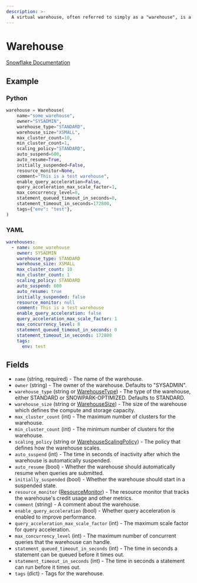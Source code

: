 ```yaml
---
description: >-
  A virtual warehouse, often referred to simply as a "warehouse", is a cluster of compute resources in Snowflake. It provides the necessary CPU, memory, and temporary storage to execute SQL SELECT statements, perform DML operations such as INSERT, UPDATE, DELETE, and manage data loading and unloading.
---
```


# Warehouse

[Snowflake Documentation](https://docs.snowflake.com/en/sql-reference/sql/create-warehouse.html)

## Example

### Python

```python
warehouse = Warehouse(
    name="some_warehouse",
    owner="SYSADMIN",
    warehouse_type="STANDARD",
    warehouse_size="XSMALL",
    max_cluster_count=10,
    min_cluster_count=1,
    scaling_policy="STANDARD",
    auto_suspend=600,
    auto_resume=True,
    initially_suspended=False,
    resource_monitor=None,
    comment="This is a test warehouse",
    enable_query_acceleration=False,
    query_acceleration_max_scale_factor=1,
    max_concurrency_level=8,
    statement_queued_timeout_in_seconds=0,
    statement_timeout_in_seconds=172800,
    tags={"env": "test"},
)
```

### YAML

```yaml
warehouses:
  - name: some_warehouse
    owner: SYSADMIN
    warehouse_type: STANDARD
    warehouse_size: XSMALL
    max_cluster_count: 10
    min_cluster_count: 1
    scaling_policy: STANDARD
    auto_suspend: 600
    auto_resume: true
    initially_suspended: false
    resource_monitor: null
    comment: This is a test warehouse
    enable_query_acceleration: false
    query_acceleration_max_scale_factor: 1
    max_concurrency_level: 8
    statement_queued_timeout_in_seconds: 0
    statement_timeout_in_seconds: 172800
    tags:
      env: test
```

## Fields

* `name` (string, required) - The name of the warehouse.
* `owner` (string) - The owner of the warehouse. Defaults to "SYSADMIN".
* `warehouse_type` (string or [WarehouseType](warehouse_type.md)) - The type of the warehouse, either STANDARD or SNOWPARK-OPTIMIZED. Defaults to STANDARD.
* `warehouse_size` (string or [WarehouseSize](warehouse_size.md)) - The size of the warehouse which defines the compute and storage capacity.
* `max_cluster_count` (int) - The maximum number of clusters for the warehouse.
* `min_cluster_count` (int) - The minimum number of clusters for the warehouse.
* `scaling_policy` (string or [WarehouseScalingPolicy](warehouse_scaling_policy.md)) - The policy that defines how the warehouse scales.
* `auto_suspend` (int) - The time in seconds of inactivity after which the warehouse is automatically suspended.
* `auto_resume` (bool) - Whether the warehouse should automatically resume when queries are submitted.
* `initially_suspended` (bool) - Whether the warehouse should start in a suspended state.
* `resource_monitor` ([ResourceMonitor](resource_monitor.md)) - The resource monitor that tracks the warehouse's credit usage and other metrics.
* `comment` (string) - A comment about the warehouse.
* `enable_query_acceleration` (bool) - Whether query acceleration is enabled to improve performance.
* `query_acceleration_max_scale_factor` (int) - The maximum scale factor for query acceleration.
* `max_concurrency_level` (int) - The maximum number of concurrent queries that the warehouse can handle.
* `statement_queued_timeout_in_seconds` (int) - The time in seconds a statement can be queued before it times out.
* `statement_timeout_in_seconds` (int) - The time in seconds a statement can run before it times out.
* `tags` (dict) - Tags for the warehouse.



